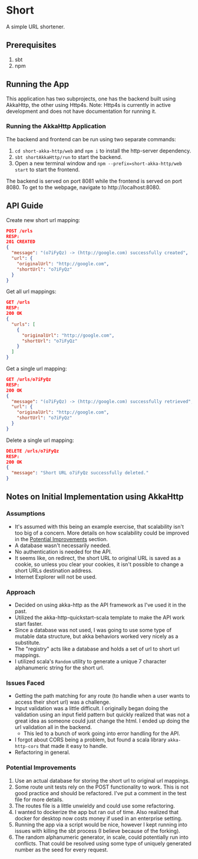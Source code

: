 # Short

A simple URL shortener.

## Prerequisites

1. sbt
2. npm

## Running the App

This application has two subprojects, one has the backend built using
AkkaHttp, the other using Http4s. Note: Http4s is currently in active
development and does not have documentation for running it.

### Running the AkkaHttp Application

The backend and frontend can be run using two separate commands:

1. `cd short-akka-http/web` and `npm i` to install the http-server 
dependency.
2. `sbt shortAkkaHttp/run` to start the backend.
3. Open a new terminal window and `npm --prefix=short-akka-http/web start`
to start the frontend.

The backend is served on port 8081 while the frontend is served
on port 8080. To get to the webpage, navigate to http://localhost:8080.

## API Guide

Create new short url mapping:
```json
POST /urls
RESP:
201 CREATED
{
  "message": "(o7iFyQz) -> (http://google.com) successfully created",
  "url": {
    "originalUrl": "http://google.com",
    "shortUrl": "o7iFyQz"
  }
}
```

Get all url mappings:
```json
GET /urls
RESP:
200 OK
{
  "urls": [
    {
      "originalUrl": "http://google.com",
      "shortUrl": "o7iFyQz"
    }
  ]
}
```

Get a single url mapping:
```json
GET /urls/o7iFyQz
RESP:
200 OK
{
  "message": "(o7iFyQz) -> (http://google.com) successfully retrieved",
  "url": {
    "originalUrl": "http://google.com",
    "shortUrl": "o7iFyQz"
  }
}
```

Delete a single url mapping:
```json
DELETE /urls/o7iFyQz
RESP:
200 OK
{
  "message": "Short URL o7iFyQz successfully deleted."
}
```

## Notes on Initial Implementation using AkkaHttp

### Assumptions

* It's assumed with this being an example exercise, that scalability isn't too big of a concern.
More details on how scalability could be improved in the [Potential Improvements](#potential-improvements) section.
* A database wasn't necessarily needed.
* No authentication is needed for the API.
* It seems like, on redirect, the short URL to original URL is saved as a cookie,
so unless you clear your cookies, it isn't possible to change a short URLs destination address.
* Internet Explorer will not be used.

### Approach

* Decided on using akka-http as the API framework as I've used it in the past.
* Utilized the akka-http-quickstart-scala template to make the API work start faster.
* Since a database was not used, I was going to use some type of mutable data structure,
but akka behaviors worked very nicely as a substitute.
* The "registry" acts like a database and holds a set of url to short url mappings.
* I utilized scala's `Random` utility to generate a unique 7 character alphanumeric string for the short url.

### Issues Faced

* Getting the path matching for any route (to handle when a user wants to access their short url) was a challenge.
* Input validation was a little difficult. I originally began doing the validation using an input
field pattern but quickly realized that was not a great idea as someone could just change the html.
I ended up doing the url validation all in the backend.
  * This led to a bunch of work going into error handling for the API.
* I forgot about CORS being a problem, but found a scala library `akka-http-cors` that made it easy to handle.
* Refactoring in general.

### Potential Improvements

1. Use an actual database for storing the short url to original url mappings.
2. Some route unit tests rely on the POST functionality to work. This is not good
practice and should be refactored. I've put a comment in the test file for more details.
3. The routes file is a little unwieldy and could use some refactoring.
4. I wanted to dockerize the app but ran out of time. Also realized that docker for
desktop now costs money if used in an enterprise setting.
5. Running the app via a script would be nice, however I kept running into issues with
killing the sbt process (I believe because of the forking).
6. The random alphanumeric generator, in scale, could potentially run into conflicts.
That could be resolved using some type of uniquely generated number as the seed for every request.
